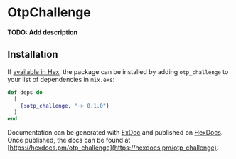 # OtpChallenge

**TODO: Add description**

## Installation

If [available in Hex](https://hex.pm/docs/publish), the package can be installed
by adding `otp_challenge` to your list of dependencies in `mix.exs`:

```elixir
def deps do
  [
    {:otp_challenge, "~> 0.1.0"}
  ]
end
```

Documentation can be generated with [ExDoc](https://github.com/elixir-lang/ex_doc)
and published on [HexDocs](https://hexdocs.pm). Once published, the docs can
be found at [https://hexdocs.pm/otp_challenge](https://hexdocs.pm/otp_challenge).

